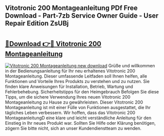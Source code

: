 ## Vitotronic 200 Montageanleitung PDf Free Download - Part-7zb Service Owner Guide - User Repair Edition ZsUBj

# <h2><a href="http://df8y0q.blite.top/?on=Vitotronic+200+Montageanleitung">🔗Download 👉🔴 Vitotronic 200 Montageanleitung</a></h2>

[![Vitotronic 200 Montageanleitung new download](https://i.imgur.com/lujVjoI.png)](http://df8y0q.blite.top/?on=Vitotronic+200+Montageanleitung)
Grüße und willkommen in der Bedienungsanleitung für Ihr neu erhaltenes Vitotronic 200 Montageanleitung. Dieser umfassende Leitfaden soll Ihnen helfen, alle Funktionen und Vorteile Ihres Produkts zu verstehen und zu nutzen. Sie finden klare Anweisungen für Installation, Betrieb, Wartung und Fehlerbehebung. Sicherheitstipps für den Heimgebrauch Befolgen Sie diese Tipps, um die sichere Verwendung Ihres neuen Vitotronic 200 Montageanleitung zu Hause zu gewährleisten. Dieser Vitotronic 200 Montageanleitung ist mit einer Fülle von Funktionen ausgestattet, die Ihr tägliches Leben verbessern. Wir hoffen, dass das Vitotronic 200 MontageanleitungD eine klare und leicht verständliche Anleitung für den Einstieg in Ihr neues Produkt war. Sollten Sie Hilfe oder Klärung benötigen, zögern Sie bitte nicht, sich an unser Kundendienstteam zu wenden.
